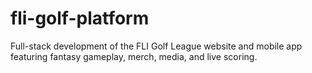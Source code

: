 # fli-golf-platform
Full-stack development of the FLI Golf League website and mobile app featuring fantasy gameplay, merch, media, and live scoring.
